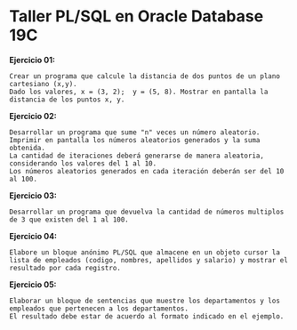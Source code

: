 # Taller PL/SQL en Oracle Database 19C

**Ejercicio 01:**

 	Crear un programa que calcule la distancia de dos puntos de un plano cartesiano (x,y). 
	Dado los valores, x = (3, 2);  y = (5, 8). Mostrar en pantalla la distancia de los puntos x, y.

  
**Ejercicio 02:**

	Desarrollar un programa que sume "n" veces un número aleatorio.
	Imprimir en pantalla los números aleatorios generados y la suma obtenida.
	La cantidad de iteraciones deberá generarse de manera aleatoria, considerando los valores del 1 al 10. 
	Los números aleatorios generados en cada iteración deberán ser del 10 al 100. 
 
**Ejercicio 03:**

	Desarrollar un programa que devuelva la cantidad de números multiplos de 3 que existen del 1 al 100.
	

**Ejercicio 04:**

	Elabore un bloque anónimo PL/SQL que almacene en un objeto cursor la lista de empleados (codigo, nombres, apellidos y salario) y mostrar el resultado por cada registro.
	

**Ejercicio 05:**

	Elaborar un bloque de sentencias que muestre los departamentos y los empleados que pertenecen a los departamentos. 
	El resultado debe estar de acuerdo al formato indicado en el ejemplo.